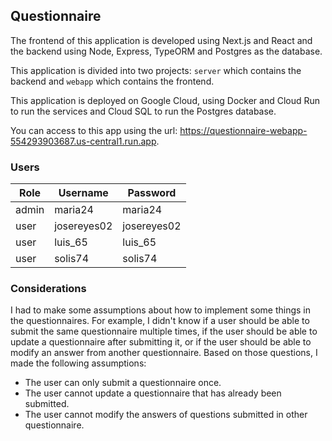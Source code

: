 ## Questionnaire

The frontend of this application is developed using Next.js and React and the backend using Node, Express, TypeORM and Postgres as the database.

This application is divided into two projects: `server` which contains the backend and `webapp` which contains the frontend.

This application is deployed on Google Cloud, using Docker and Cloud Run to run the services and Cloud SQL to run the Postgres database.

You can access to this app using the url: https://questionnaire-webapp-554293903687.us-central1.run.app.

### Users

| Role | Username | Password |
|------|----------|----------|
| admin | maria24 | maria24 |
| user  | josereyes02 | josereyes02 | 
| user  | luis_65    | luis_65 |
| user  | solis74    | solis74 |


### Considerations

I had to make some assumptions about how to implement some things in the questionnaires. For example, I didn't know if a user should be able to submit the same questionnaire multiple times, if the user should be able to update a questionnaire after submitting it, or if the user should be able to modify an answer from another questionnaire. Based on those questions, I made the following assumptions:

- The user can only submit a questionnaire once.
- The user cannot update a questionnaire that has already been submitted.
- The user cannot modify the answers of questions submitted in other questionnaire.
